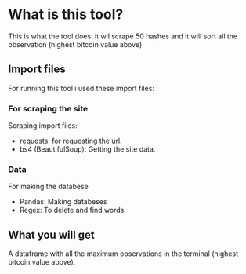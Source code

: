 # What is this tool?
This is what the tool does: it wil scrape 50 hashes and it will sort all the observation (highest bitcoin value above).

## Import files
For running this tool i used these import files:

### For scraping the site
Scraping import files:
- requests: for requesting the url.
- bs4 (BeautifulSoup): Getting the site data.
### Data
For making the databese
- Pandas: Making databeses
- Regex: To delete and find words

## What you will get
A dataframe with all the maximum observations in the terminal (highest bitcoin value above).